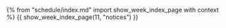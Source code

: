 {% from "schedule/index.md" import show_week_index_page with context %}
{{ show_week_index_page(11, "notices") }}

